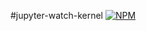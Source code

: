#jupyter-watch-kernel
[![NPM](https://nodei.co/npm/jupyter-watch-kernel.png)](https://nodei.co/npm/jupyter-watch-kernel/)
